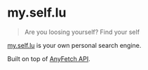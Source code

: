 # my.self.lu

> Are you loosing yourself?
> Find your self

[my.self.lu](http://my.self.lu) is your own personal search engine.


Built on top of [AnyFetch API](http://developers.anyfetch.com).
